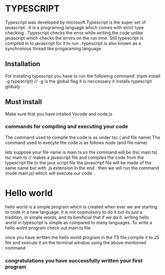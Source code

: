  # TYPESCRIPT 

   Typescript was developed by microsoft.Typescript is the super set of javascript . It is a programing language which comes with strict type checking . Typescript checks the error while writing the code unlike javascript which checks the errors on the run time. Still typescript is compiled in to javascript for it to run . typescript is also known as a synchronous thread like progaraming language.
   
## Installation

For installing typescript you have to run the following command:
(npm install -g typescript)    // -g is the global flag it is neccessary it installs typescript globaly 

## Must install
Make sure that you have intalled Vscode and node.js 

### commands for compiling and executing your code

The command used to compile the code is as under
tsc ( and file name) 
The command used to execyte the code is as follows
node (and file name)

lets suppose your file name is main.ts so the command will be 
(tsc main.ts)
tsc main.ts // makes a javascript file and compiles the code from the typescript file to the java script file
the javascript file will be made of the same name but with .js extension in the end .
then we will run the command (node main.js) which will execute our code.

# Hello world 
  hello world is a simple program which is created when ever we are starting to code in a new language. it is not copmulsory to do it but its just a tradition, in simple words, and its benificial that if we do it.
writing hello world in typescript is simple as compared to many languages. 
To write a hello wolrd program check out main.ts file.

once you have written the hello world program in the TS file compile it to JS file and execute it on the terminal window using the above mentioned command

### congratulations you have successfully written your first program

